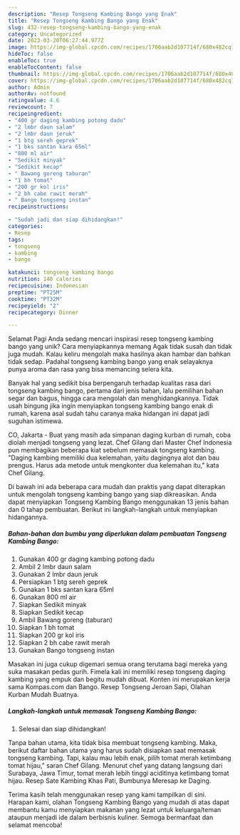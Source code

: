 ```yaml
---
description: "Resep Tongseng Kambing Bango yang Enak"
title: "Resep Tongseng Kambing Bango yang Enak"
slug: 432-resep-tongseng-kambing-bango-yang-enak
category: Uncategorized
date: 2023-03-20T06:27:44.977Z
image: https://img-global.cpcdn.com/recipes/1706aab2d107714f/680x482cq70/tongseng-kambing-bango-foto-resep-utama.jpg
hideToc: false
enableToc: true
enableTocContent: false
thumbnail: https://img-global.cpcdn.com/recipes/1706aab2d107714f/680x482cq70/tongseng-kambing-bango-foto-resep-utama.jpg
cover: https://img-global.cpcdn.com/recipes/1706aab2d107714f/680x482cq70/tongseng-kambing-bango-foto-resep-utama.jpg
author: Admin
authorAv: notfound
ratingvalue: 4.6
reviewcount: 7
recipeingredient:
- "400 gr daging kambing potong dadu"
- "2 lmbr daun salam"
- "2 lmbr daun jeruk"
- "1 btg sereh geprek"
- "1 bks santan kara 65ml"
- "800 ml air"
- "Sedikit minyak"
- "Sedikit kecap"
- " Bawang goreng taburan"
- "1 bh tomat"
- "200 gr kol iris"
- "2 bh cabe rawit merah"
- " Bango tongseng instan"
recipeinstructions:

- "Sudah jadi dan siap dihidangkan!"
categories:
- Resep
tags:
- tongseng
- kambing
- bango

katakunci: tongseng kambing bango 
nutrition: 140 calories
recipecuisine: Indonesian
preptime: "PT25M"
cooktime: "PT32M"
recipeyield: "2"
recipecategory: Dinner

---
```



Selamat Pagi Anda sedang mencari inspirasi resep tongseng kambing bango yang unik? Cara menyiapkannya memang Agak tidak susah dan tidak juga mudah. Kalau keliru mengolah maka hasilnya akan hambar dan bahkan tidak sedap. Padahal tongseng kambing bango yang enak selayaknya punya aroma dan rasa yang bisa memancing selera kita.


Banyak hal yang sedikit bisa berpengaruh terhadap kualitas rasa dari tongseng kambing bango, pertama dari jenis bahan, lalu pemilihan bahan segar dan bagus, hingga cara mengolah dan menghidangkannya. Tidak usah bingung jika ingin menyiapkan tongseng kambing bango enak di rumah, karena asal sudah tahu caranya maka hidangan ini dapat jadi suguhan istimewa.

CO, Jakarta - Buat yang masih ada simpanan daging kurban di rumah, coba diolah menjadi tongseng yang lezat. Chef Gilang dari Master Chef Indonesia pun membagikan beberapa kiat sebelum memasak tongseng kambing. &#34;Daging kambing memiliki dua kelemahan, yaitu dagingnya alot dan bau prengus. Harus ada metode untuk mengkonter dua kelemahan itu,&#34; kata Chef Gilang.


Di bawah ini ada beberapa cara mudah dan praktis yang dapat diterapkan untuk mengolah tongseng kambing bango yang siap dikreasikan. Anda dapat menyiapkan Tongseng Kambing Bango menggunakan 13 jenis bahan dan 0 tahap pembuatan. Berikut ini langkah-langkah untuk menyiapkan hidangannya.

<!--inarticleads1-->

##### Bahan-bahan dan bumbu yang diperlukan dalam pembuatan Tongseng Kambing Bango:

1. Gunakan 400 gr daging kambing potong dadu
1. Ambil 2 lmbr daun salam
1. Gunakan 2 lmbr daun jeruk
1. Persiapkan 1 btg sereh geprek
1. Gunakan 1 bks santan kara 65ml
1. Gunakan 800 ml air
1. Siapkan Sedikit minyak
1. Siapkan Sedikit kecap
1. Ambil  Bawang goreng (taburan)
1. Siapkan 1 bh tomat
1. Siapkan 200 gr kol iris
1. Siapkan 2 bh cabe rawit merah
1. Gunakan  Bango tongseng instan


Masakan ini juga cukup digemari semua orang terutama bagi mereka yang suka masakan pedas gurih. Fimela kali ini memiliki resep tongseng daging kambing yang empuk dan begitu mudah dibuat. Konten ini merupakan kerja sama Kompas.com dan Bango. Resep Tongseng Jeroan Sapi, Olahan Kurban Mudah Buatnya. 

<!--inarticleads2-->

##### Langkah-langkah untuk memasak Tongseng Kambing Bango:


1. Selesai dan siap dihidangkan!

Tanpa bahan utama, kita tidak bisa membuat tongseng kambing. Maka, berikut daftar bahan utama yang harus sudah disiapkan saat memasak tongseng kambing. Tapi, kalau mau lebih enak, pilih tomat merah ketimbang tomat hijau,&#34; saran Chef Gilang. Menurut chef yang datang langsung dari Surabaya, Jawa Timur, tomat merah lebih tinggi aciditinya ketimbang tomat hijau. Resep Sate Kambing Khas Pati, Bumbunya Meresap ke Daging. 

Terima kasih telah menggunakan resep yang kami tampilkan di sini. Harapan kami, olahan Tongseng Kambing Bango yang mudah di atas dapat membantu kamu menyiapkan makanan yang lezat untuk keluarga/teman ataupun menjadi ide dalam berbisnis kuliner. Semoga bermanfaat dan selamat mencoba!
